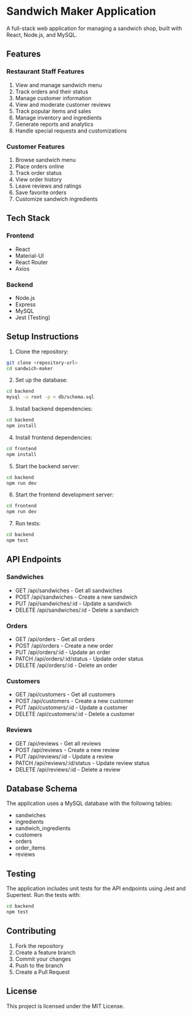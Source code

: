 # Sandwich Maker Application

A full-stack web application for managing a sandwich shop, built with React, Node.js, and MySQL.

## Features

### Restaurant Staff Features
1. View and manage sandwich menu
2. Track orders and their status
3. Manage customer information
4. View and moderate customer reviews
5. Track popular items and sales
6. Manage inventory and ingredients
7. Generate reports and analytics
8. Handle special requests and customizations

### Customer Features
1. Browse sandwich menu
2. Place orders online
3. Track order status
4. View order history
5. Leave reviews and ratings
6. Save favorite orders
7. Customize sandwich ingredients

## Tech Stack

### Frontend
- React
- Material-UI
- React Router
- Axios

### Backend
- Node.js
- Express
- MySQL
- Jest (Testing)

## Setup Instructions

1. Clone the repository:
```bash
git clone <repository-url>
cd sandwich-maker
```

2. Set up the database:
```bash
cd backend
mysql -u root -p < db/schema.sql
```

3. Install backend dependencies:
```bash
cd backend
npm install
```

4. Install frontend dependencies:
```bash
cd frontend
npm install
```

5. Start the backend server:
```bash
cd backend
npm run dev
```

6. Start the frontend development server:
```bash
cd frontend
npm run dev
```

7. Run tests:
```bash
cd backend
npm test
```

## API Endpoints

### Sandwiches
- GET /api/sandwiches - Get all sandwiches
- POST /api/sandwiches - Create a new sandwich
- PUT /api/sandwiches/:id - Update a sandwich
- DELETE /api/sandwiches/:id - Delete a sandwich

### Orders
- GET /api/orders - Get all orders
- POST /api/orders - Create a new order
- PUT /api/orders/:id - Update an order
- PATCH /api/orders/:id/status - Update order status
- DELETE /api/orders/:id - Delete an order

### Customers
- GET /api/customers - Get all customers
- POST /api/customers - Create a new customer
- PUT /api/customers/:id - Update a customer
- DELETE /api/customers/:id - Delete a customer

### Reviews
- GET /api/reviews - Get all reviews
- POST /api/reviews - Create a new review
- PUT /api/reviews/:id - Update a review
- PATCH /api/reviews/:id/status - Update review status
- DELETE /api/reviews/:id - Delete a review

## Database Schema

The application uses a MySQL database with the following tables:
- sandwiches
- ingredients
- sandwich_ingredients
- customers
- orders
- order_items
- reviews

## Testing

The application includes unit tests for the API endpoints using Jest and Supertest. Run the tests with:
```bash
cd backend
npm test
```

## Contributing

1. Fork the repository
2. Create a feature branch
3. Commit your changes
4. Push to the branch
5. Create a Pull Request

## License

This project is licensed under the MIT License. 